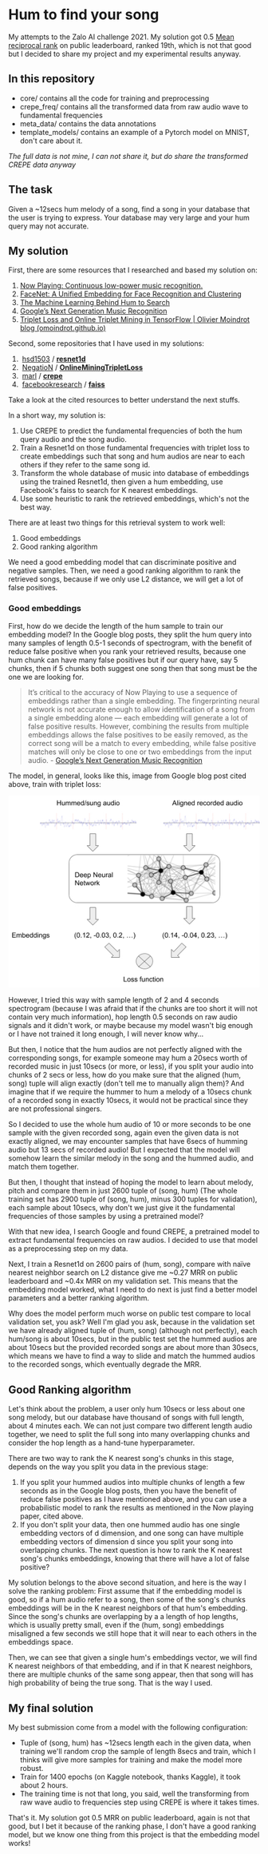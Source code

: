 # Hum to find your song
My attempts to the Zalo AI challenge 2021. My solution got 0.5 [Mean reciprocal rank](https://en.wikipedia.org/wiki/Mean_reciprocal_rank) on public leaderboard, ranked 19th, which is not that good but I decided to share my project and my experimental results anyway.

## In this repository
- core/ contains all the code for training and preprocessing
- crepe_freq/ contains all the transformed data from raw audio wave to fundamental frequencies
- meta_data/ contains the data annotations
- template_models/ contains an example of a Pytorch model on MNIST, don't care about it.

*The full data is not mine, I can not share it, but do share the transformed CREPE data anyway*

## The task

Given a ~12secs hum melody of a song, find a song in your database that the user is trying to express. Your database may very large and your hum query may not accurate.

## My solution

First, there are some resources that I  researched and based my solution on:

1. [Now Playing: Continuous low-power music recognition.](https://arxiv.org/abs/1711.10958)
2. [FaceNet: A Unified Embedding for Face Recognition and Clustering](https://arxiv.org/abs/1503.03832)
3. [ The Machine Learning Behind Hum to Search ](http://ai.googleblog.com/2020/11/the-machine-learning-behind-hum-to.html)
4. [Google’s Next Generation Music Recognition](http://ai.googleblog.com/2018/09/googles-next-generation-music.html)
5. [Triplet Loss and Online Triplet Mining in TensorFlow | Olivier Moindrot blog (omoindrot.github.io)](https://omoindrot.github.io/triplet-loss)

Second, some repositories that I have used in my solutions:

1. ​    [hsd1503](https://github.com/hsd1503)    /      **[resnet1d](https://github.com/hsd1503/resnet1d)**     
2. ​    [NegatioN](https://github.com/NegatioN)    /      **[OnlineMiningTripletLoss](https://github.com/NegatioN/OnlineMiningTripletLoss)**  
3. ​    [marl](https://github.com/marl)    /      **[crepe](https://github.com/marl/crepe)**  
4. ​    [facebookresearch](https://github.com/facebookresearch)    /      **[faiss](https://github.com/facebookresearch/faiss)**  

Take a look at the cited resources to better understand the next stuffs.

In a short way, my solution is:

1. Use CREPE to predict the fundamental frequencies of both the hum query audio and the song audio.
2. Train a Resnet1d on those fundamental frequencies with triplet loss to create embeddings such that song and hum audios are near to each others if they refer to the same song id.
3. Transform the whole database of music into database of embeddings using the trained Resnet1d, then given a hum embedding, use Facebook's faiss to search for K nearest embeddings. 
4. Use some heuristic to rank the retrieved embeddings, which's not the best way.

There are at least two things for this retrieval system to work well:

1. Good embeddings
2. Good ranking algorithm

We need a good embedding model that can discriminate positive and negative samples. Then, we need a good ranking algorithm to rank the retrieved songs, because if we only use L2 distance, we will get a lot of false positives.

### Good embeddings

First, how do we decide the length of the hum sample to train our embedding model? In the Google blog posts, they split the hum query into many samples of length 0.5-1 seconds of spectrogram, with the benefit of reduce false positive when you rank your retrieved results, because one hum chunk can have many false positives but if our query have, say 5 chunks, then if 5 chunks both suggest one song then that song must be the one we are looking for.

> It’s critical to the accuracy of Now Playing to use a sequence of  embeddings rather than a single embedding. The fingerprinting neural  network is not accurate enough to allow identification of a song from a  single embedding alone — each embedding will generate a lot of false  positive results. However, combining the results from multiple  embeddings allows the false positives to be easily removed, as the  correct song will be a match to every embedding, while false positive  matches will only be close to one or two embeddings from the input  audio. - [Google’s Next Generation Music Recognition ](http://ai.googleblog.com/2018/09/googles-next-generation-music.html)

The model, in general, looks like this, image from Google blog post cited above, train with triplet loss:

![img](README.assets/Training.jpg)

However, I tried this way with sample length of 2 and 4 seconds spectrogram (because I was afraid that if the chunks are too short it will not contain very much information), hop length 0.5 seconds on raw audio signals and it didn't work, or maybe because my model wasn't big enough or I have not trained it long enough, I will never know why... 

But then, I notice that the hum audios are not perfectly aligned with the corresponding songs, for example someone may hum a 20secs worth of recorded music in just 10secs (or more, or less), if you split your audio into chunks of 2 secs or less, how do you make sure that the aligned (hum, song) tuple  will align exactly (don't tell me to manually align them)? And imagine that if we require the hummer to hum a melody of a 10secs chunk of a recorded song in exactly 10secs, it would not be practical since they are not professional singers.

So I decided to use the whole hum audio of 10 or more seconds to be one sample with the given recorded song, again even the given data is not exactly aligned, we may encounter samples that have 6secs of humming audio but 13 secs of recorded audio! But I expected that the model will somehow learn the similar melody in the song and the hummed audio, and match them together.

But then, I thought that instead of hoping the model to learn about melody, pitch and compare them in just 2600 tuple of (song, hum) (The whole training set has 2900 tuple of (song, hum), minus 300 tuples for validation), each sample about 10secs, why don't we just give it the fundamental frequencies of those samples by using a pretrained model? 

With that new idea, I search Google and found CREPE, a pretrained model to extract fundamental frequencies on raw audios. I decided to use that model as a preprocessing step on my data.

Next, I train a Resnet1d on 2600 pairs of (hum, song), compare with naïve nearest neighbor search on L2 distance give me ~0.27 MRR on public leaderboard and ~0.4x MRR on my validation set. This means that the embedding model worked, what I need to do next is just find a better model parameters and a better ranking algorithm.

Why does the model perform much worse on public test compare to local validation set, you ask? Well I'm glad you ask, because in the validation set we have already aligned tuple of (hum, song) (although not perfectly), each hum/song is about 10secs, but in the public test set the hummed audios are about 10secs but the provided recorded songs are about more than 30secs, which means we have to find a way to slide and match the hummed audios to the recorded songs, which eventually degrade the MRR.

## Good Ranking algorithm 

Let's think about the problem, a user only hum 10secs or less about one song melody, but our database have thousand of songs with full length, about 4 minutes each. We can not just compare two different length audio together, we need to split the full song into many overlapping chunks and consider the hop length as a hand-tune hyperparameter. 

There are two way to rank the K nearest song's chunks in this stage, depends on the way you split you data in the previous stage:

1. If you split your hummed audios into multiple chunks of length a few seconds as in the Google blog posts, then you have the benefit of reduce false positives as I have mentioned above, and you can use a probabilistic model to rank the results as mentioned in the Now playing paper, cited above. 
2. If you don't split your data, then one hummed audio has one single embedding vectors of d dimension, and one song can have multiple embedding vectors of dimension d since you split your song into overlapping chunks. The next question is how to rank the K nearest song's chunks embeddings, knowing that there will have a lot of false positive?

My solution belongs to the above second situation, and here is the way I solve the ranking problem: First assume that if the embedding model is good, so if a hum audio refer to a song, then some of the song's chunks embeddings will be in the K nearest neighbors of that hum's embedding. Since the song's chunks are overlapping by a a length of hop lengths, which is usually pretty small, even if the (hum, song) embeddings misaligned a few seconds we still hope that it will near to each others in the embeddings space.

Then, we can see that given a single hum's embeddings vector, we will find K nearest neighbors of that embedding, and if in that K nearest neighbors, there are multiple chunks of the same song appear, then that song will has high probability of being the true song. That is the way I used.

## My final solution

My best submission come from a model with the following configuration:

- Tuple of (song, hum) has ~12secs length each in the given data, when training we'll random crop the sample of length 8secs and train, which I thinks will give more samples for training and make the model more robust.
- Train for 1400 epochs (on Kaggle notebook, thanks Kaggle), it took about 2 hours.
- The training time is not that long, you said, well the transforming from raw wave audio to frequencies step using CREPE is where it takes times.

That's it. My solution got 0.5 MRR on public leaderboard, again is not that good, but I bet it because of the ranking phase, I don't have a good ranking model, but we know one thing from this project is that the embedding model works!

